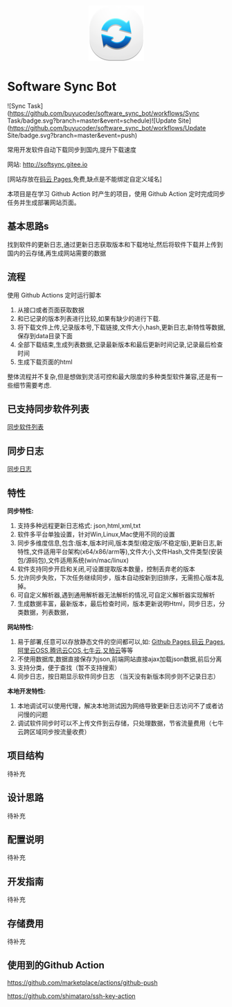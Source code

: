 <p align="center">
  <img src="sync_128px.png">
</p>

# Software Sync Bot
![Sync Task](https://github.com/buyucoder/software_sync_bot/workflows/Sync Task/badge.svg?branch=master&event=schedule)![Update Site](https://github.com/buyucoder/software_sync_bot/workflows/Update Site/badge.svg?branch=master&event=push)

常用开发软件自动下载同步到国内,提升下载速度

网站:  http://softsync.gitee.io

[网站存放在[码云 Pages](https://gitee.com/softsync/softsync),免费,缺点是不能绑定自定义域名]

本项目是在学习 Github Action 时产生的项目，使用 Github Action 定时完成同步任务并生成部署网站页面。

## 基本思路s

找到软件的更新日志,通过更新日志获取版本和下载地址,然后将软件下载并上传到国内的云存储,再生成网站需要的数据


## 流程

使用 Github Actions 定时运行脚本

1. 从接口或者页面获取数据
2. 和已记录的版本列表进行比较,如果有缺少的进行下载.
3. 将下载文件上传,记录版本号,下载链接,文件大小,hash,更新日志,新特性等数据,保存到data目录下面
4. 全部下载结束,生成列表数据,记录最新版本和最后更新时间记录,记录最后检查时间
5. 生成下载页面的html

整体流程并不复杂,但是想做到灵活可控和最大限度的多种类型软件兼容,还是有一些细节需要考虑.

## 已支持同步软件列表

[同步软件列表](doc/SYNCLIST.md)

## 同步日志

[同步日志](doc/SYNCLOG.md)

## 特性

**同步特性:**

1. 支持多种远程更新日志格式: json,html,xml,txt
2. 软件多平台单独设置，针对Win,Linux,Mac使用不同的设置
3. 同步多维度信息,包含:版本,版本时间,版本类型(稳定版/不稳定版),更新日志,新特性,文件适用平台架构(x64/x86/arm等),文件大小,文件Hash,文件类型(安装包/源码包),文件适用系统(win/mac/linux)
4. 软件支持同步开启和关闭,可设置提取版本数量，控制丢弃老的版本
5. 允许同步失败，下次任务继续同步，版本自动按新到旧排序，无需担心版本乱掉。
6. 可自定义解析器,遇到通用解析器无法解析的情况,可自定义解析器实现解析
7. 生成数据丰富，最新版本，最后检查时间，版本更新说明Html，同步日志，分类数据，列表数据，

**网站特性:**

1. 易于部署,任意可以存放静态文件的空间都可以,如: [Github Pages][Github Pages],[码云 Pages][码云Pages],[阿里云OSS][阿里云OSS],[腾讯云COS][腾讯云COS],[七牛云][七牛云],[又拍云][又拍云]等等
2. 不使用数据库,数据直接保存为json,前端网站直接ajax加载json数据,前后分离
3. 支持分类，便于查找（暂不支持搜索）
4. 同步日志，按日期显示软件同步日志 （当天没有新版本同步则不记录日志）

**本地开发特性:**

1. 本地调试可以使用代理，解决本地测试因为网络导致更新日志访问不了或者访问慢的问题
2. 调试软件同步时可以不上传文件到云存储，只处理数据，节省流量费用（七牛云跨区域同步按流量收费）

## 项目结构

待补充

## 设计思路

待补充

## 配置说明

待补充

## 开发指南

待补充

## 存储费用

待补充


## 使用到的Github Action
https://github.com/marketplace/actions/github-push

https://github.com/shimataro/ssh-key-action




[Github Pages]: https://help.github.com/cn/github/working-with-github-pages/about-github-pages "Github Pages"
[码云Pages]: https://gitee.com/help/articles/4136 "码云Pages"
[七牛云]: https://www.qiniu.com/products/kodo "七牛云对象存储"
[阿里云OSS]: https://cn.aliyun.com/product/oss "阿里云OSS"
[腾讯云COS]: https://cloud.tencent.com/product/cos "腾讯云COS"
[又拍云]: https://www.upyun.com/products/file-storage "又拍云云存储USS"

